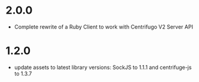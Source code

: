 2.0.0
=====

* Complete rewrite of a Ruby Client to work with Centrifugo V2 Server API

1.2.0
=====

* update assets to latest library versions: SockJS to 1.1.1 and centrifuge-js to 1.3.7
